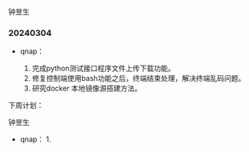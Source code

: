钟昱生

### 20240304

* qnap：

  1. 完成python测试接口程序文件上传下载功能。
  2. 修复控制端使用bash功能之后，终端结束处理，解决终端乱码问题。
  3. 研究docker 本地镜像源搭建方法。

  

下周计划：

钟昱生

* qnap：
  1. 